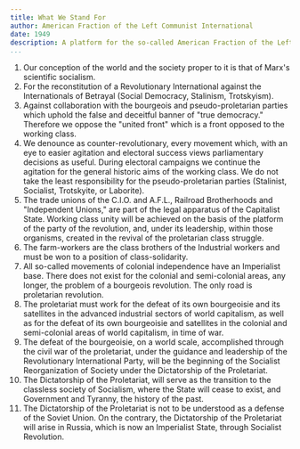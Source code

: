 ```yaml
---
title: What We Stand For
author: American Fraction of the Left Communist International
date: 1949
description: A platform for the so-called American Fraction of the Left Communist International. It was written by D.A. and appeared in the January-February 1949 issue of International Bulletin. This issue and others (which also contain this platform) are available on archive.org
...
```


1. Our conception of the world and the society proper to it is that of Marx's scientific socialism.
2. For the reconstitution of a Revolutionary International against the Internationals of Betrayal (Social Democracy, Stalinism, Trotskyism).
3. Against collaboration with the bourgeois and pseudo-proletarian parties which uphold the false and deceitful banner of "true democracy." Therefore we oppose the "united front" which is a front opposed to the working class.
4. We denounce as counter-revolutionary, every movement which, with an eye to easier agitation and electoral success views parliamentary decisions as useful. During electoral campaigns we continue the agitation for the general historic aims of the working class. We do not take the least responsibility for the pseudo-proletarian parties (Stalinist, Socialist, Trotskyite, or Laborite).
5. The trade unions of the C.I.O. and A.F.L., Railroad Brotherhoods and "Independent Unions," are part of the legal apparatus of the Capitalist State. Working class unity will be achieved on the basis of the platform of the party of the revolution, and, under its leadership, within those organisms, created in the revival of the proletarian class struggle.
6. The farm-workers are the class brothers of the Industrial workers and must be won to a position of class-solidarity.
7. All so-called movements of colonial independence have an Imperialist base. There does not exist for the colonial and semi-colonial areas, any longer, the problem of a bourgeois revolution. The only road is proletarian revolution.
8. The proletariat must work for the defeat of its own bourgeoisie and its satellites in the advanced industrial sectors of world capitalism, as well as for the defeat of its own bourgeoisie and satellites in the colonial and semi-colonial areas of world capitalism, in time of war.
9. The defeat of the bourgeoisie, on a world scale, accomplished through the civil war of the proletariat, under the guidance and leadership of the Revolutionary International Party, will be the beginning of the Socialist Reorganization of Society under the Dictatorship of the Proletariat.
10. The Dictatorship of the Proletariat, will serve as the transition to the classless society of Socialism, where the State will cease to exist, and Government and Tyranny, the history of the past.
11. The Dictatorship of the Proletariat is not to be understood as a defense of the Soviet Union. On the contrary, the Dictatorship of the Proletariat will arise in Russia, which is now an Imperialist State, through Socialist Revolution.
